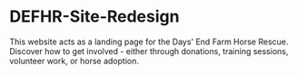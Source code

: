 # DEFHR-Site-Redesign

This website acts as a landing page for the Days' End Farm Horse Rescue. Discover how to get involved - either through donations, training sessions, volunteer work, or horse adoption.
